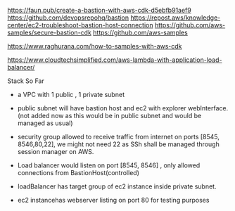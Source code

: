 https://faun.pub/create-a-bastion-with-aws-cdk-d5ebfb91aef9
https://github.com/devopsrepohq/bastion
https://repost.aws/knowledge-center/ec2-troubleshoot-bastion-host-connection
https://github.com/aws-samples/secure-bastion-cdk
https://github.com/aws-samples

https://www.raghurana.com/how-to-samples-with-aws-cdk

https://www.cloudtechsimplified.com/aws-lambda-with-application-load-balancer/

Stack So Far

- a VPC with 1 public , 1 private subnet

- public subnet will have bastion host and ec2 with explorer webInterface.
  (not added now as this would be in public subnet and would be managed as usual)
- security group allowed to receive traffic from internet on ports [8545, 8546,80,22], we might not need 22 as SSh shall be managed through session manager on AWS.
- Load balancer would listen on port [8545, 8546] , only allowed connections from BastionHost(controlled)
- loadBalancer has target group of ec2 instance inside private subnet.
- ec2 instancehas webserver listing on port 80 for testing purposes
